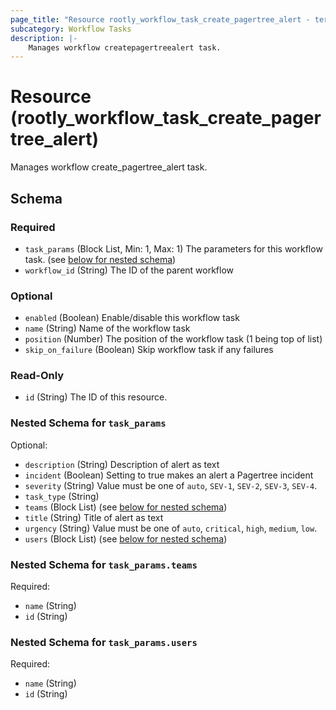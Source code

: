 ```yaml
---
page_title: "Resource rootly_workflow_task_create_pagertree_alert - terraform-provider-rootly"
subcategory: Workflow Tasks
description: |-
    Manages workflow createpagertreealert task.
---
```


# Resource (rootly_workflow_task_create_pagertree_alert)

Manages workflow create_pagertree_alert task.



<!-- schema generated by tfplugindocs -->
## Schema

### Required

- `task_params` (Block List, Min: 1, Max: 1) The parameters for this workflow task. (see [below for nested schema](#nestedblock--task_params))
- `workflow_id` (String) The ID of the parent workflow

### Optional

- `enabled` (Boolean) Enable/disable this workflow task
- `name` (String) Name of the workflow task
- `position` (Number) The position of the workflow task (1 being top of list)
- `skip_on_failure` (Boolean) Skip workflow task if any failures

### Read-Only

- `id` (String) The ID of this resource.

<a id="nestedblock--task_params"></a>
### Nested Schema for `task_params`

Optional:

- `description` (String) Description of alert as text
- `incident` (Boolean) Setting to true makes an alert a Pagertree incident
- `severity` (String) Value must be one of `auto`, `SEV-1`, `SEV-2`, `SEV-3`, `SEV-4`.
- `task_type` (String)
- `teams` (Block List) (see [below for nested schema](#nestedblock--task_params--teams))
- `title` (String) Title of alert as text
- `urgency` (String) Value must be one of `auto`, `critical`, `high`, `medium`, `low`.
- `users` (Block List) (see [below for nested schema](#nestedblock--task_params--users))

<a id="nestedblock--task_params--teams"></a>
### Nested Schema for `task_params.teams`

Required:

- `name` (String)
- `id` (String)


<a id="nestedblock--task_params--users"></a>
### Nested Schema for `task_params.users`

Required:

- `name` (String)
- `id` (String)
